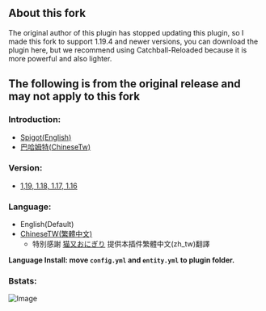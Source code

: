 ## About this fork
The original author of this plugin has stopped updating this plugin, so I made this fork to support 1.19.4 and newer versions, you can download the plugin here, but we recommend using Catchball-Reloaded because it is more powerful and also lighter.  
## The following is from the original release and may not apply to this fork
### Introduction:
- [Spigot(English)](https://www.spigotmc.org/resources/catchball.94867/)
- [巴哈姆特(ChineseTw)](https://forum.gamer.com.tw/C.php?bsn=18673&snA=192726&tnum=2&subbsn=14)


### Version:
- [1,19, 1.18, 1.17, 1.16](https://github.com/NUTT1101/CatchBall/releases)

### Language:
- English(Default)
- [ChineseTW(繁體中文)](https://nutt1101.github.io/catchball/lang/zh_tw/index.html)
  - 特別感謝 [猫又おにぎり](https://github.com/haer0248) 提供本插件繁體中文(zh_tw)翻譯

**Language Install: move `config.yml` and `entity.yml` to plugin folder.**


### Bstats:
![Image](https://bstats.org/signatures/bukkit/CatchBall.svg)
